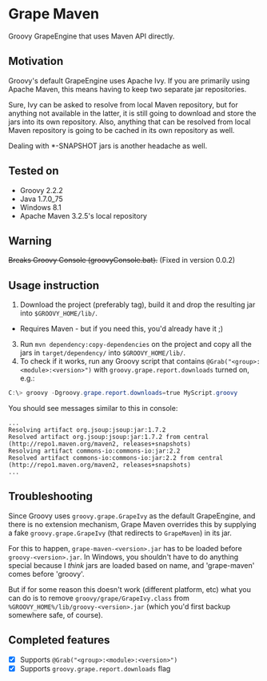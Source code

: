 Grape Maven
===========
Groovy GrapeEngine that uses Maven API directly.

Motivation
----------
Groovy's default GrapeEngine uses Apache Ivy.  If you are primarily using Apache Maven, this means having to keep two separate jar repositories.

Sure, Ivy can be asked to resolve from local Maven repository, but for anything not available in the latter, it is still going to download and store the jars into its own repository.  Also, anything that can be resolved from local Maven repository is going to be cached in its own repository as well.

Dealing with *-SNAPSHOT jars is another headache as well.

Tested on
---------
- Groovy 2.2.2
- Java 1.7.0_75
- Windows 8.1
- Apache Maven 3.2.5's local repository

Warning
-------
~~Breaks Groovy Console (groovyConsole.bat).~~ (Fixed in version 0.0.2)

Usage instruction
-----------------
1. Download the project (preferably tag), build it and drop the resulting jar into `$GROOVY_HOME/lib/`.
  - Requires Maven - but if you need this, you'd already have it ;)
3. Run `mvn dependency:copy-dependencies` on the project and copy all the jars in `target/dependency/` into `$GROOVY_HOME/lib/`.
4. To check if it works, run any Groovy script that contains `@Grab("<group>:<module>:<version>")` with `groovy.grape.report.downloads` turned on, e.g.:
```powershell
C:\> groovy -Dgroovy.grape.report.downloads=true MyScript.groovy
```
You should see messages similar to this in console:
```
...
Resolving artifact org.jsoup:jsoup:jar:1.7.2
Resolved artifact org.jsoup:jsoup:jar:1.7.2 from central (http://repo1.maven.org/maven2, releases+snapshots)
Resolving artifact commons-io:commons-io:jar:2.2
Resolved artifact commons-io:commons-io:jar:2.2 from central (http://repo1.maven.org/maven2, releases+snapshots)
...
```

Troubleshooting
---------------
Since Groovy uses `groovy.grape.GrapeIvy` as the default GrapeEngine, and there is no extension mechanism, Grape Maven overrides this by supplying a fake `groovy.grape.GrapeIvy` (that redirects to `GrapeMaven`) in its jar.

For this to happen, `grape-maven-<version>.jar` has to be loaded before `groovy-<version>.jar`.  In Windows, you shouldn't have to do anything special because I *think* jars are loaded based on name, and 'grape-maven' comes before 'groovy'.

But if for some reason this doesn't work (different platform, etc) what you can do is to remove `groovy/grape/GrapeIvy.class` from `%GROOVY_HOME%/lib/groovy-<version>.jar` (which you'd first backup somewhere safe, of course).

Completed features
------------------
- [x] Supports `@Grab("<group>:<module>:<version>")`
- [x] Supports `groovy.grape.report.downloads` flag
